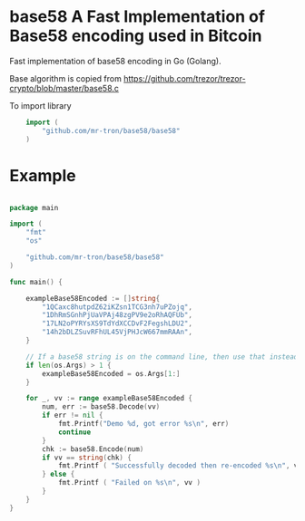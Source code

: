 # base58 A Fast Implementation of Base58 encoding used in Bitcoin

Fast implementation of base58 encoding in Go (Golang). 

Base algorithm is copied from https://github.com/trezor/trezor-crypto/blob/master/base58.c

To import library

```go
	import (
		"github.com/mr-tron/base58/base58"
	)
```

# Example

```go

package main

import (
	"fmt"
	"os"

	"github.com/mr-tron/base58/base58"
)

func main() {

	exampleBase58Encoded := []string{
		"1QCaxc8hutpdZ62iKZsn1TCG3nh7uPZojq",
		"1DhRmSGnhPjUaVPAj48zgPV9e2oRhAQFUb",
		"17LN2oPYRYsXS9TdYdXCCDvF2FegshLDU2",
		"14h2bDLZSuvRFhUL45VjPHJcW667mmRAAn",
	}

	// If a base58 string is on the command line, then use that instead of the 4 exampels above.
	if len(os.Args) > 1 {
		exampleBase58Encoded = os.Args[1:]
	}

	for _, vv := range exampleBase58Encoded {
		num, err := base58.Decode(vv)
		if err != nil {
			fmt.Printf("Demo %d, got error %s\n", err)
			continue
		}
		chk := base58.Encode(num)
		if vv == string(chk) {
			fmt.Printf ( "Successfully decoded then re-encoded %s\n", vv )
		} else {
			fmt.Printf ( "Failed on %s\n", vv )
		}
	}
}

```
